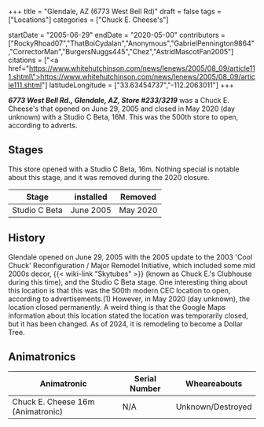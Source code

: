 +++
title = "Glendale, AZ (6773 West Bell Rd)"
draft = false
tags = ["Locations"]
categories = ["Chuck E. Cheese's"]


startDate = "2005-06-29"
endDate = "2020-05-00"
contributors = ["RockyRhoad07","ThatBoiCydalan","Anonymous","GabrielPennington9864","CorrectorMan","BurgersNuggs445","Chez","AstridMascotFan2005"]
citations = ["<a href=\"https://www.whitehutchinson.com/news/lenews/2005/08_09/article111.shtml\">https://www.whitehutchinson.com/news/lenews/2005/08_09/article111.shtml</a>"]
latitudeLongitude = ["33.63454737","-112.2063011"]
+++

***6773 West Bell Rd., Glendale, AZ, Store #233/3219*** was a Chuck E. Cheese's that opened on June 29, 2005 and closed in May 2020 (day unknown) with a Studio C Beta, 16M. This was the 500th store to open, according to adverts.

## Stages

This store opened with a Studio C Beta, 16m. Nothing special is notable about this stage, and it was removed during the 2020 closure.

| Stage         | installed | Removed  |
|---------------|-----------|----------|
| Studio C Beta | June 2005 | May 2020 |

## History

Glendale opened on June 29, 2005 with the 2005 update to the 2003 'Cool Chuck' Reconfiguration / Major Remodel Initiative, which included some mid 2000s decor, {{< wiki-link "Skytubes" >}} (known as Chuck E.'s Clubhouse during this time), and the Studio C Beta stage. One interesting thing about this location is that this was the 500th modern CEC location to open, according to advertisements.(1) However, in May 2020 (day unknown), the location closed permanently. A weird thing is that the Google Maps information about this location stated the location was temporarily closed, but it has been changed. As of 2024, it is remodeling to become a Dollar Tree.

## Animatronics

| Animatronic                       | Serial Number | Wheareabouts      |
|-----------------------------------|---------------|-------------------|
| Chuck E. Cheese 16m (Animatronic) | N/A           | Unknown/Destroyed |